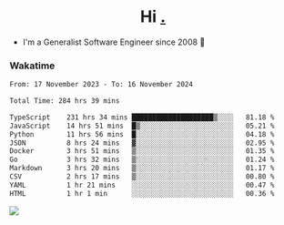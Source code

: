 <h1 align="center">Hi <a href="https://www.hackerrank.com/erasmosaraujo">.</a></h1>
 
- I'm a Generalist Software Engineer  since 2008 🚀
<!--  
<p align="left">
  <a href="https://github.com/erasmosoares/github-readme-stats">
    <img
      align="center"
      src="https://github-readme-stats.vercel.app/api/top-langs/?username=erasmosoares&theme=radical&layout=compact"
    />
  </a>
  <a href="https://github.com/erasmosoares/github-readme-stats">
    [![Harlok's WakaTime stats](https://github-readme-stats.vercel.app/api/wakatime?username=ffflabs)](https://github.com/anuraghazra/github-readme-stats)
  </a>
</p>

<!--
 ### Repo 
 
<p align="left">
 <a href="https://github.com/erasmosoares/github-readme-stats">
    <img
      align="center"
      height="165"
      src="https://github-readme-stats.vercel.app/api/pin?username=erasmosoares&repo=sample-node&title_color=fff&icon_color=f9f9f9&text_color=9f9f9f&bg_color=151515"
    />
  </a>
  <a href="https://github.com/erasmosoares/github-readme-stats">
    <img
      align="center"
      height="165"
      src="https://github-readme-stats.vercel.app/api/pin?username=erasmosoares&repo=sample-node&title_color=fff&icon_color=f9f9f9&text_color=9f9f9f&bg_color=151515"
    />
  </a>
</p>
-->

 ### Wakatime 

<!--START_SECTION:waka-->

```txt
From: 17 November 2023 - To: 16 November 2024

Total Time: 284 hrs 39 mins

TypeScript    231 hrs 34 mins ████████████████████▒░░░░   81.18 %
JavaScript    14 hrs 51 mins  █▒░░░░░░░░░░░░░░░░░░░░░░░   05.21 %
Python        11 hrs 56 mins  █░░░░░░░░░░░░░░░░░░░░░░░░   04.18 %
JSON          8 hrs 24 mins   ▓░░░░░░░░░░░░░░░░░░░░░░░░   02.95 %
Docker        3 hrs 51 mins   ▒░░░░░░░░░░░░░░░░░░░░░░░░   01.35 %
Go            3 hrs 32 mins   ▒░░░░░░░░░░░░░░░░░░░░░░░░   01.24 %
Markdown      3 hrs 20 mins   ▒░░░░░░░░░░░░░░░░░░░░░░░░   01.17 %
CSV           2 hrs 17 mins   ▒░░░░░░░░░░░░░░░░░░░░░░░░   00.80 %
YAML          1 hr 21 mins    ░░░░░░░░░░░░░░░░░░░░░░░░░   00.47 %
HTML          1 hr 1 min      ░░░░░░░░░░░░░░░░░░░░░░░░░   00.36 %
```

<!--END_SECTION:waka-->

![](https://komarev.com/ghpvc/?username=erasmosoares&color=brightgreen)
